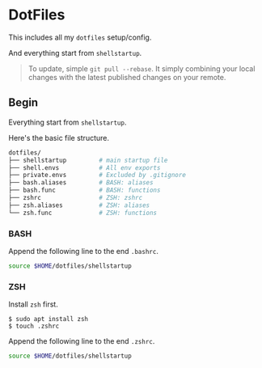 # DotFiles

This includes all my `dotfiles` setup/config.

And everything start from `shellstartup`.

> To update, simple `git pull --rebase`.
> It simply combining your local changes with the latest published changes on your remote.

## Begin 

Everything start from `shellstartup`.

Here's the basic file structure.

```bash
dotfiles/
├── shellstartup         # main startup file
├── shell.envs           # All env exports
├── private.envs         # Excluded by .gitignore
├── bash.aliases         # BASH: aliases
├── bash.func            # BASH: functions
├── zshrc                # ZSH: zshrc 
├── zsh.aliases          # ZSH: aliases
└── zsh.func             # ZSH: functions 
```

### BASH

Append the following line to the end `.bashrc`.

```bash
source $HOME/dotfiles/shellstartup
```

### ZSH

Install `zsh` first.

```console
$ sudo apt install zsh
$ touch .zshrc
```

Append the following line to the end `.zshrc`.

```bash
source $HOME/dotfiles/shellstartup
```



